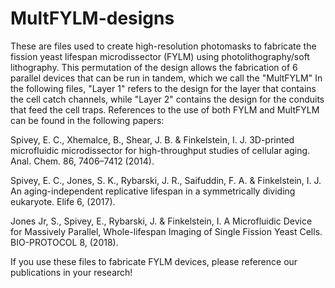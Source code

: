 # MultFYLM-designs
These are files used to create high-resolution photomasks to fabricate the fission yeast lifespan microdissector (FYLM) using photolithography/soft lithography. This permutation of the design allows the fabrication of 6 parallel devices that can be run in tandem, which we call the "MultFYLM" In the following files, "Layer 1" refers to the design for the layer that contains the cell catch channels, while "Layer 2" contains the design for the conduits that feed the cell traps. References to the use of both FYLM and MultFYLM can be found in the following papers:

Spivey, E. C., Xhemalce, B., Shear, J. B. & Finkelstein, I. J. 3D-printed microfluidic microdissector for high-throughput studies of cellular aging. Anal. Chem. 86, 7406–7412 (2014).

Spivey, E. C., Jones, S. K., Rybarski, J. R., Saifuddin, F. A. & Finkelstein, I. J. An aging-independent replicative lifespan in a symmetrically dividing eukaryote. Elife 6, (2017).

Jones Jr, S., Spivey, E., Rybarski, J. & Finkelstein, I. A Microfluidic Device for Massively Parallel, Whole-lifespan Imaging of Single Fission Yeast Cells. BIO-PROTOCOL 8, (2018).

If you use these files to fabricate FYLM devices, please reference our publications in your research!
